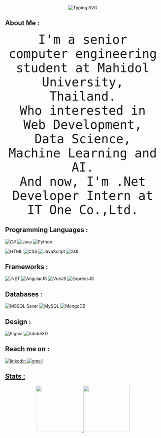 <p align="center">
   <img src="https://readme-typing-svg.demolab.com?font=Fira+Code&duration=4500&weight=450&size=20&pause=1000&color=FF229E&center=true&width=435&lines=Hello%2C+There!+👋;I'm+Nicharee+Chalermsuksri;Nice+to+meet+you!" alt="Typing SVG" />
 </p>

## About Me :
<p align="center">
  <samp style="font-size: 40px;">I'm a senior computer engineering student at Mahidol University, Thailand.<br>Who interested in Web Development, Data Science, Machine Learning and AI.<br>And now, I'm .Net Developer Intern at IT One Co.,Ltd.</samp>
</p>

## Programming Languages :
  ![C#](https://custom-icon-badges.demolab.com/badge/C%23-68217A.svg?style=for-the-badge&logo=cs2&logoColor=white)
  ![Java](https://custom-icon-badges.demolab.com/badge/Java-B7472A.svg?style=for-the-badge&logo=java&logoColor=white)
  ![Python](https://img.shields.io/badge/Python-3776AB.svg?style=for-the-badge&logo=Python&logoColor=white)
<!--   ![C++](https://custom-icon-badges.demolab.com/badge/C++-9C033A.svg?style=for-the-badge&logo=cpp2&logoColor=white)
  ![C](https://custom-icon-badges.demolab.com/badge/C-03599C.svg?style=for-the-badge&logo=c-in-hexagon&logoColor=white) -->
  ![HTML](https://img.shields.io/badge/HTML5-E34F26.svg?style=for-the-badge&logo=HTML5&logoColor=white)
  ![CSS](https://img.shields.io/badge/CSS3-1572B6.svg?style=for-the-badge&logo=CSS3&logoColor=white)
  ![JavaScript](https://img.shields.io/badge/JavaScript-F7DF1E.svg?style=for-the-badge&logo=JavaScript&logoColor=black)
  ![SQL](https://custom-icon-badges.demolab.com/badge/SQL-666666.svg?style=for-the-badge&logo=database&logoColor=white)

## Frameworks :
  ![.NET](https://img.shields.io/badge/.NET-512BD4.svg?style=for-the-badge&logo=dotnet&logoColor=white)
  ![AngularJS](https://img.shields.io/badge/AngularJS-E23237?style=for-the-badge&logo=angularjs&logoColor=white)
  ![VueJS](https://img.shields.io/badge/Vue.js-4FC08D.svg?style=for-the-badge&logo=vuedotjs&logoColor=white)
  ![ExpressJS](https://img.shields.io/badge/Express-000000.svg?style=for-the-badge&logo=Express&logoColor=white)
<!--   ![Angular](https://img.shields.io/badge/Angular-DD0031.svg?style=for-the-badge&logo=Angular&logoColor=white) -->
<!--   ![ViteJS](https://img.shields.io/badge/Vite-646CFF.svg?style=for-the-badge&logo=Vite&logoColor=white) -->

## Databases :
  ![MSSQL Sever](https://img.shields.io/badge/Microsoft%20SQL%20Server-CC2927.svg?style=for-the-badge&logo=Microsoft-SQL-Server&logoColor=white)
  ![MySQL](https://img.shields.io/badge/MySQL-4479A1.svg?style=for-the-badge&logo=MySQL&logoColor=white)
  ![MongoDB](https://img.shields.io/badge/MongoDB-47A248.svg?style=for-the-badge&logo=MongoDB&logoColor=white)
<!--   ![Firebase](https://img.shields.io/badge/Firebase-FFCA28.svg?style=for-the-badge&logo=Firebase&logoColor=black)
 -->
 
## Design :
  
  ![Figma](https://img.shields.io/badge/Figma-F24E1E.svg?style=for-the-badge&logo=Figma&logoColor=white)
  ![AdobeXD](https://img.shields.io/badge/Adobe%20XD-470137?style=for-the-badge&logo=Adobe%20XD&logoColor=#FF61F6)

## Reach me on : 
<p>
  <a href="https://www.linkedin.com/in/praewnicharee/">
  <img src="https://img.shields.io/badge/LinkedIn-%231E77B5.svg?style=for-the-badge&logo=linkedin&logoColor=white" alt="linkedin" />
  </a>

  <a href="mailto:praewxnicharee@gmail.com">
  <img src="https://img.shields.io/badge/Email-EA4335?style=for-the-badge&logo=gmail&logoColor=white" alt="gmail" />
</p>
  
## Stats : 

<p align="center">
<a href="https://github.com/nnichar">
  <img height="150em" src="https://github-readme-stats.vercel.app/api?username=nnichar&show_icons=true&theme=radical"/>
  <img height="150em" src="https://github-readme-stats.vercel.app/api/top-langs/?username=nnichar&theme=radical&layout=compact&langs_count=8"/>
</a>
</p>
